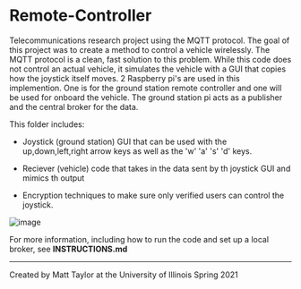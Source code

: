 # Remote-Controller

Telecommunications research project using the MQTT protocol. The goal of this project was to create a method to control a vehicle wirelessly. The MQTT protocol is a clean, fast solution to this problem. While this code does not control an actual vehicle, it simulates the vehicle with a GUI that copies how the joystick itself moves. 2 Raspberry pi's are used in this implemention. One is for the ground station remote controller and one will be used for onboard the vehicle. The ground station pi acts as a publisher and the central broker for the data. 

This folder includes:

- Joystick (ground station) GUI that can be used with the up,down,left,right arrow keys as well as the 'w' 'a' 's' 'd' keys. 

- Reciever (vehicle) code that takes in the data sent by th joystick GUI and mimics th output

- Encryption techniques to make sure only verified users can control the joystick.

![image](https://user-images.githubusercontent.com/60635839/117226051-65a8c580-add9-11eb-8431-0fa3608ba539.png)


For more information, including how to run the code and set up a local broker, see **INSTRUCTIONS.md**

---

Created by Matt Taylor at the University of Illinois Spring 2021
